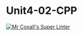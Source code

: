 # Unit4-02-CPP
[![Mr Coxall's Super Linter](https://github.com/ICS3U-C-Programming-SantiagoH/Unit4-02-CPP/workflows/Mr%20Coxall's%20Super%20Linter/badge.svg)](https://github.com/ICS3U-C-Programming-SantiagoH/Unit4-02-CPP/actions/)
